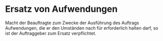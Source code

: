 # Ersatz von Aufwendungen

Macht der Beauftragte zum Zwecke der Ausführung des Auftrags Aufwendungen, die er den Umständen nach für erforderlich halten darf, so ist der Auftraggeber zum Ersatz verpflichtet.